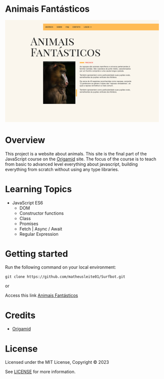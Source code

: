 # Animais Fantásticos

![App Screenshot](/img/imgReadme.png)

# Overview

This project is a website about animals. This site is the final part of the JavaScript course on the [Origamid](https://www.origamid.com/curso/javascript-completo-es6/) site. The focus of the course is to teach from basic to advanced level everything about javascript, building everything from scratch without using any type libraries.

# Learning Topics

- JavaScript ES6
  - DOM
  - Constructor functions
  - Class
  - Promises
  - Fetch | Async / Await
  - Regular Expression


# Getting started

Run the following command on your local environment:

```
git clone https://github.com/matheusleite01/Surfbot.git
```

 or

Access this link [Animais Fantásticos](https://matheusleite01.github.io/animais-fantasticos/)

# Credits

- [Origamid](https://www.origamid.com/)

# License

Licensed under the MIT License, Copyright © 2023

See [LICENSE](https://github.com/matheusleite01/animais-fantasticos/blob/master/LICENSE) for more information.
